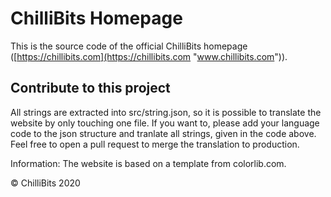 # ChilliBits Homepage
This is the source code of the official ChilliBits homepage ([https://chillibits.com](https://chillibits.com "www.chillibits.com")).

## Contribute to this project
All strings are extracted into src/string.json, so it is possible to translate the website by only touching one file. If you want to, please add your language code to the json structure and tranlate all strings, given in the code above. Feel free to open a pull request to merge the translation to production.

Information: The website is based on a template from colorlib.com.

© ChilliBits 2020